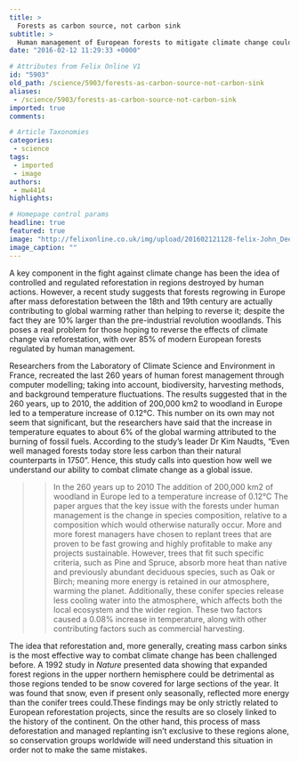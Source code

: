 ```yaml
---
title: >
  Forests as carbon source, not carbon sink
subtitle: >
  Human management of European forests to mitigate climate change could be counterintuitive
date: "2016-02-12 11:29:33 +0000"

# Attributes from Felix Online V1
id: "5903"
old_path: /science/5903/forests-as-carbon-source-not-carbon-sink
aliases:
 - /science/5903/forests-as-carbon-source-not-carbon-sink
imported: true
comments:

# Article Taxonomies
categories:
 - science
tags:
 - imported
 - image
authors:
 - mw4414
highlights:

# Homepage control params
headline: true
featured: true
image: "http://felixonline.co.uk/img/upload/201602121128-felix-John_Deere_2054_DHSP_forestry_swing_machine,_Kaibab_National_Forest_1.jpg"
image_caption: ""
---
```


A key component in the fight against climate change has been the idea of controlled and regulated reforestation in regions destroyed by human actions. However, a recent study suggests that forests regrowing in Europe after mass deforestation between the 18th and 19th century are actually contributing to global warming rather than helping to reverse it; despite the fact they are 10% larger than the pre-industrial revolution woodlands. This poses a real problem for those hoping to reverse the effects of climate change via reforestation, with over 85% of modern European forests regulated by human management.

Researchers from the Laboratory of Climate Science and Environment in France, recreated the last 260 years of human forest management through computer modelling; taking into account,  biodiversity, harvesting methods, and background temperature fluctuations. The results suggested that in the 260 years, up to 2010, the addition of 200,000 km2 to woodland in Europe led to a temperature increase of 0.12°C. This number on its own may not seem that significant, but the researchers have said that the increase in temperature equates to about 6% of the global warming attributed to the burning of fossil fuels. According to the study’s leader Dr Kim Naudts, “Even well managed forests today store less carbon than their natural counterparts in 1750”. Hence, this study calls into question how well we understand our ability to combat climate change as a global issue.
> > In the 260 years up to 2010 The addition of 200,000 km2 of woodland in Europe led to a temperature increase of 0.12°C
The paper argues that the key issue with the forests under human management is the change in species composition, relative to a composition which would otherwise naturally occur. More and more forest managers have chosen to replant trees that are proven to be fast growing and highly profitable to make any projects sustainable. However, trees that fit such specific criteria, such as Pine and Spruce, absorb more heat than native and previously abundant deciduous species, such as Oak or Birch; meaning more energy is retained in our atmosphere, warming the planet. Additionally, these conifer species release less cooling water into the atmosphere, which affects both the local ecosystem and the wider region. These two factors caused a 0.08% increase in temperature,  along with other contributing factors such as commercial harvesting.

The idea that reforestation and, more generally, creating mass carbon sinks is the most effective way to combat climate change has been challenged before. A 1992 study in _Nature_ presented data showing that expanded forest regions in the upper northern hemisphere could be detrimental as those regions tended to be snow covered for large sections of the year. It was found that snow, even if present only seasonally, reflected more energy than the conifer trees  could.These findings may be only strictly related to European reforestation projects, since the results are so closely linked to the history of the continent. On the other hand, this process of mass deforestation and managed replanting isn’t exclusive to these regions alone, so conservation groups worldwide will need understand this situation in order not to make the same mistakes.

